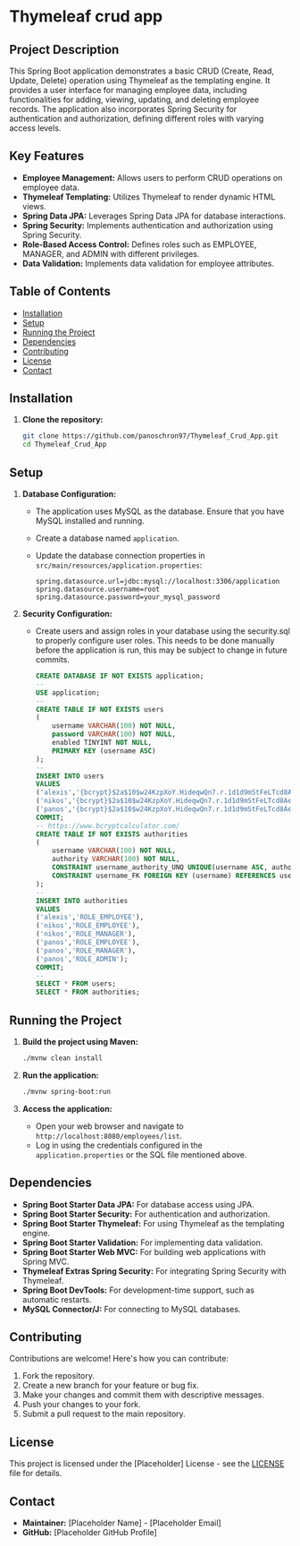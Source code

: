 # Thymeleaf crud app

## Project Description

This Spring Boot application demonstrates a basic CRUD (Create, Read, Update, Delete) operation using Thymeleaf as the templating engine. It provides a user interface for managing employee data, including functionalities for adding, viewing, updating, and deleting employee records. The application also incorporates Spring Security for authentication and authorization, defining different roles with varying access levels.

## Key Features

-   **Employee Management:** Allows users to perform CRUD operations on employee data.
-   **Thymeleaf Templating:** Utilizes Thymeleaf to render dynamic HTML views.
-   **Spring Data JPA:** Leverages Spring Data JPA for database interactions.
-   **Spring Security:** Implements authentication and authorization using Spring Security.
-   **Role-Based Access Control:** Defines roles such as EMPLOYEE, MANAGER, and ADMIN with different privileges.
-   **Data Validation:** Implements data validation for employee attributes.

## Table of Contents

*   [Installation](#installation)
*   [Setup](#setup)
*   [Running the Project](#running-the-project)
*   [Dependencies](#dependencies)
*   [Contributing](#contributing)
*   [License](#license)
*   [Contact](#contact)

## Installation

1.  **Clone the repository:**

    ```bash
    git clone https://github.com/panoschron97/Thymeleaf_Crud_App.git
    cd Thymeleaf_Crud_App
    ```

## Setup

1.  **Database Configuration:**

    *   The application uses MySQL as the database. Ensure that you have MySQL installed and running.
    *   Create a database named `application`.
    *   Update the database connection properties in `src/main/resources/application.properties`:

        ```properties
        spring.datasource.url=jdbc:mysql://localhost:3306/application
        spring.datasource.username=root
        spring.datasource.password=your_mysql_password
        ```

2.  **Security Configuration:**

    *   Create users and assign roles in your database using the security.sql to properly configure user roles. This needs to be done manually before the application is run, this may be subject to change in future commits.

        ```sql
        CREATE DATABASE IF NOT EXISTS application;
        --
        USE application;
        --
        CREATE TABLE IF NOT EXISTS users
        (
            username VARCHAR(100) NOT NULL,
            password VARCHAR(100) NOT NULL,
            enabled TINYINT NOT NULL,
            PRIMARY KEY (username ASC)
        );
        --
        INSERT INTO users
        VALUES
        ('alexis','{bcrypt}$2a$10$w24KzpXoY.HideqwQn7.r.1d1d9mStFeLTcd8Ae2RMFWwIqzIRv12',1),-- test
        ('nikos','{bcrypt}$2a$10$w24KzpXoY.HideqwQn7.r.1d1d9mStFeLTcd8Ae2RMFWwIqzIRv12',1),-- test
        ('panos','{bcrypt}$2a$10$w24KzpXoY.HideqwQn7.r.1d1d9mStFeLTcd8Ae2RMFWwIqzIRv12',1);-- test
        COMMIT;
        -- https://www.bcryptcalculator.com/
        CREATE TABLE IF NOT EXISTS authorities
        (
            username VARCHAR(100) NOT NULL,
            authority VARCHAR(100) NOT NULL,
            CONSTRAINT username_authority_UNQ UNIQUE(username ASC, authority ASC),
            CONSTRAINT username_FK FOREIGN KEY (username) REFERENCES users (username) ON DELETE CASCADE ON UPDATE CASCADE
        );
        --
        INSERT INTO authorities
        VALUES
        ('alexis','ROLE_EMPLOYEE'),
        ('nikos','ROLE_EMPLOYEE'),
        ('nikos','ROLE_MANAGER'),
        ('panos','ROLE_EMPLOYEE'),
        ('panos','ROLE_MANAGER'),
        ('panos','ROLE_ADMIN');
        COMMIT;
        --
        SELECT * FROM users;
        SELECT * FROM authorities;
        ```

## Running the Project

1.  **Build the project using Maven:**

    ```bash
    ./mvnw clean install
    ```

2.  **Run the application:**

    ```bash
    ./mvnw spring-boot:run
    ```

3.  **Access the application:**

    *   Open your web browser and navigate to `http://localhost:8080/employees/list`.
    *   Log in using the credentials configured in the `application.properties` or the SQL file mentioned above.

## Dependencies

*   **Spring Boot Starter Data JPA:** For database access using JPA.
*   **Spring Boot Starter Security:** For authentication and authorization.
*   **Spring Boot Starter Thymeleaf:** For using Thymeleaf as the templating engine.
*   **Spring Boot Starter Validation:** For implementing data validation.
*   **Spring Boot Starter Web MVC:** For building web applications with Spring MVC.
*   **Thymeleaf Extras Spring Security:** For integrating Spring Security with Thymeleaf.
*   **Spring Boot DevTools:** For development-time support, such as automatic restarts.
*   **MySQL Connector/J:** For connecting to MySQL databases.

## Contributing

Contributions are welcome! Here's how you can contribute:

1.  Fork the repository.
2.  Create a new branch for your feature or bug fix.
3.  Make your changes and commit them with descriptive messages.
4.  Push your changes to your fork.
5.  Submit a pull request to the main repository.

## License

This project is licensed under the [Placeholder] License - see the [LICENSE](LICENSE) file for details.

## Contact

*   **Maintainer:** [Placeholder Name] - [Placeholder Email]
*   **GitHub:** [Placeholder GitHub Profile]
```
